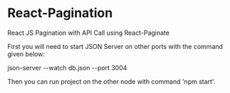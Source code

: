 # React-Pagination
React JS Pagination with API Call using React-Paginate

First you will need to start JSON Server on other ports with the command given below:

json-server --watch db.json --port 3004

Then you can run project on the other node with command 'npm start'.
